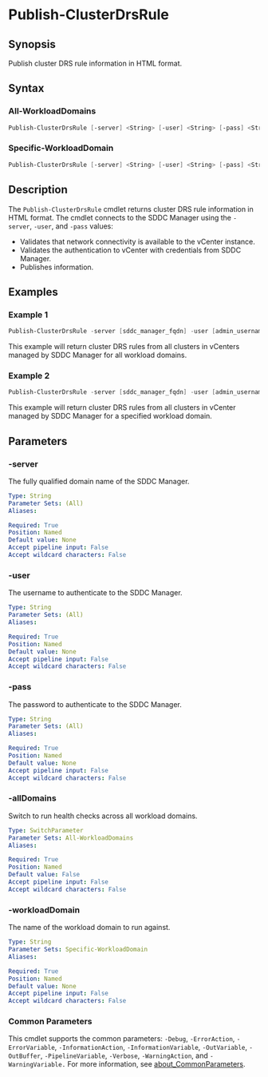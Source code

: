 # Publish-ClusterDrsRule

## Synopsis

Publish cluster DRS rule information in HTML format.

## Syntax

### All-WorkloadDomains

```powershell
Publish-ClusterDrsRule [-server] <String> [-user] <String> [-pass] <String> [-allDomains] [<CommonParameters>]
```

### Specific-WorkloadDomain

```powershell
Publish-ClusterDrsRule [-server] <String> [-user] <String> [-pass] <String> [-workloadDomain] <String> [<CommonParameters>]
```

## Description

The `Publish-ClusterDrsRule` cmdlet returns cluster DRS rule information in HTML format.
The cmdlet connects to the SDDC Manager using the `-server`, `-user`, and `-pass` values:

- Validates that network connectivity is available to the vCenter instance.
- Validates the authentication to vCenter with credentials from SDDC Manager.
- Publishes information.

## Examples

### Example 1

```powershell
Publish-ClusterDrsRule -server [sddc_manager_fqdn] -user [admin_username] -pass [admin_password] -allDomains
```

This example will return cluster DRS rules from all clusters in vCenters managed by SDDC Manager for all workload domains.

### Example 2

```powershell
Publish-ClusterDrsRule -server [sddc_manager_fqdn] -user [admin_username] -pass [admin_password] -workloadDomain [workload_domain_name]
```

This example will return cluster DRS rules from all clusters in vCenter managed by SDDC Manager for a specified workload domain.

## Parameters

### -server

The fully qualified domain name of the SDDC Manager.

```yaml
Type: String
Parameter Sets: (All)
Aliases:

Required: True
Position: Named
Default value: None
Accept pipeline input: False
Accept wildcard characters: False
```

### -user

The username to authenticate to the SDDC Manager.

```yaml
Type: String
Parameter Sets: (All)
Aliases:

Required: True
Position: Named
Default value: None
Accept pipeline input: False
Accept wildcard characters: False
```

### -pass

The password to authenticate to the SDDC Manager.

```yaml
Type: String
Parameter Sets: (All)
Aliases:

Required: True
Position: Named
Default value: None
Accept pipeline input: False
Accept wildcard characters: False
```

### -allDomains

Switch to run health checks across all workload domains.

```yaml
Type: SwitchParameter
Parameter Sets: All-WorkloadDomains
Aliases:

Required: True
Position: Named
Default value: False
Accept pipeline input: False
Accept wildcard characters: False
```

### -workloadDomain

The name of the workload domain to run against.

```yaml
Type: String
Parameter Sets: Specific-WorkloadDomain
Aliases:

Required: True
Position: Named
Default value: None
Accept pipeline input: False
Accept wildcard characters: False
```

### Common Parameters

This cmdlet supports the common parameters: `-Debug`, `-ErrorAction`, `-ErrorVariable`, `-InformationAction`, `-InformationVariable`, `-OutVariable`, `-OutBuffer`, `-PipelineVariable`, `-Verbose`, `-WarningAction`, and `-WarningVariable.` For more information, see [about_CommonParameters](http://go.microsoft.com/fwlink/?LinkID=113216).
